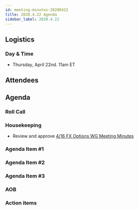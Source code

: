 ```yaml
---
id: meeting-minutes-20200422
title: 2020.4.22 Agenda
sidebar_label: 2020.4.22
---
```


## Logistics 
### Day & Time
* Thursday, April 22nd. 11am ET

## Attendees


## Agenda

### Roll Call

### Housekeeping
* Review and approve [4/16 FX Options WG Meeting Minutes](https://github.com/finos/alloy/blob/master/meeting-minutes/fx-options-wg/2020.4.16-fx-options-wg-meeting.md)

### Agenda Item #1

### Agenda Item #2

### Agenda Item #3

### AOB

### Action items
